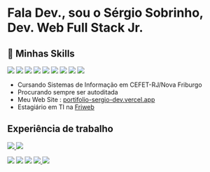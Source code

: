# Fala Dev., sou o Sérgio Sobrinho, Dev. Web Full Stack Jr.

## 🚀 Minhas Skills

<p>
  <img src="https://img.shields.io/badge/HTML5-E34F26?style=for-the-badge&logo=html5&logoColor=white" />
  <img src="https://img.shields.io/badge/CSS3-1572B6?style=for-the-badge&logo=css3&logoColor=white" />
  <img src="https://img.shields.io/badge/JavaScript-F7DF1E?style=for-the-badge&logo=javascript&logoColor=black" />
  <img src="https://img.shields.io/badge/Sass-CC6699?style=for-the-badge&logo=sass&logoColor=white" />
  <img src="https://img.shields.io/badge/Bootstrap-563D7C?style=for-the-badge&logo=bootstrap&logoColor=white" />
  <img src="https://img.shields.io/badge/React-20232A?style=for-the-badge&logo=react&logoColor=61DAFB" />
  <img src="https://img.shields.io/badge/PHP-777BB4?style=for-the-badge&logo=php&logoColor=white" />
  <img src="https://img.shields.io/badge/MySQL-00000F?style=for-the-badge&logo=mysql&logoColor=white" />
  <img src="https://img.shields.io/badge/Git-E34F26?style=for-the-badge&logo=git&logoColor=white" />
</p>

* Cursando Sistemas de Informação em CEFET-RJ/Nova Friburgo 
* Procurando sempre ser autoditada
* Meu Web Site : <a href="https://portifolio-sergio-dev.vercel.app/">portifolio-sergio-dev.vercel.app</a>
* Estagiário em TI na <a href="https://www.friweb.com.br/">Friweb</a>

## Experiência de trabalho

<p style="display: inline_block">
  <a  href="https://github.com/SobrinhoSergio/" >
    <img  src="https://github-readme-stats.vercel.app/api?username=SobrinhoSergio&theme=default">
  </a>

  <a  href="https://github.com/SobrinhoSergio/" >
    <img src="https://github-readme-stats.vercel.app/api/top-langs/?username=SobrinhoSergio&hide=html&layout=compact&theme=default">
  </a>

</p>


<p> 
  <a href="mailto:sobrinhosergio00@gmail.com" alt="Gmail">
  <img src="https://img.shields.io/badge/Gmail-D14836?style=for-the-badge&logo=gmail&logoColor=white" /></a>

  <a href="https://linkedin.com/in/sobrinhosergio" alt="Linkedin">
  <img src="https://img.shields.io/badge/LinkedIn-0077B5?style=for-the-badge&logo=linkedin&logoColor=white" /></a>

  <a href="https://github.com/sobrinhosergio" alt="GitHub">
  <img src="https://img.shields.io/badge/GitHub-100000?style=for-the-badge&logo=github&logoColor=wh" /></a>

  <a href="https://www.instagram.com/sergio.sobrinho7/">
    <img src="https://img.shields.io/badge/Instagram-E4405F?style=for-the-badge&logo=instagram&logoColor=white">
  </a>

  <a href="https://www.facebook.com/sergio.sobrinho.9638/">
    <img src="https://img.shields.io/badge/Facebook-1877F2?style=for-the-badge&logo=facebook&logoColor=white">
  </a>
</p>